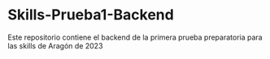 # Skills-Prueba1-Backend
Este repositorio contiene el backend de la primera prueba preparatoria para las skills de Aragón de 2023
